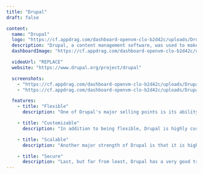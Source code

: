 ```yaml
---
title: "Drupal"
draft: false

content:
  name: "Drupal"
  logo: "https://cf.appdrag.com/dashboard-openvm-clo-b2d42c/uploads/Drupal-qCZb-0KMv.png"
  description: "Drupal, a content management software, was used to make many of the websites and applications you use every day. It has great standard features, but stands out for its flexibility. Its tools help you build the versatile, structured content for a dynamic web experience. It's also a great choice for creating integrated digital frameworks. Drupal provides a back-end framework for at least 13% of the top 10,000 websites worldwide, from personal blogs to corporate, political and government sites."
  dashboardImage: "https://cf.appdrag.com/dashboard-openvm-clo-b2d42c/uploads/Drupal-2-fjB6.jpg"

  videoUrl: "REPLACE"
  website: "https://www.drupal.org/project/drupal"

  screenshots:
    - "https://cf.appdrag.com/dashboard-openvm-clo-b2d42c/uploads/Drupal-2-fjB6.jpg"
    - "https://cf.appdrag.com/dashboard-openvm-clo-b2d42c/uploads/Drupal-1-OfdD.jpg"

  features:
    - title: "Flexible"
      description: "One of Drupal's major selling points is its ability to create and manage a wide variety of content types, including videos, polls, blogs, podcasts and statistics. It thus enables a flexible design platform to create content-rich websites for a variety of different markets. The script also includes capabilities of design elements editing, which makes it easy to create both simple and complicated webpage configurations."

    - title: "Customizable"
      description: "In addition to being flexible, Drupal is highly customizable. With 16,000+ modules and plug-ins, it allows you to modify, adjust and implement a wide array of additional custom features into your website, such as CRM, security, social media and SEO."

    - title: "Scalable"
      description: "Another major strength of Drupal is that it is highly scalable. You can exponentially grow the number of your webpages without changing a thing. Drupal is thus great at accommodating content growth. It's also great at alternating between periods of constant traffic and high traffic spikes, which is why it's used by weather.com and whitehouse.gov."

    - title: "Secure"
      description: "Last, but far from least, Drupal has a very good track record in security. The CMS is highly secure and offers regular patches and safeguarding from exploits, making it great for enterprise clients. Drupal has an organized process for investigating, verifying and publishing possible security problems. The security team works constantly with the community to address security issues as they arise."
---
```

